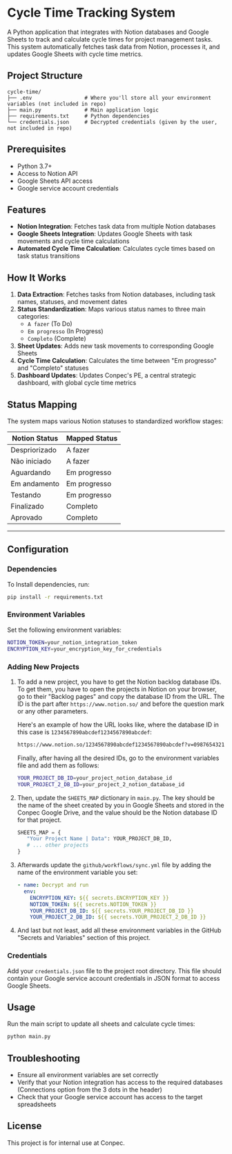 # Cycle Time Tracking System

A Python application that integrates with Notion databases and Google Sheets to track and calculate cycle times for project management tasks. This system automatically fetches task data from Notion, processes it, and updates Google Sheets with cycle time metrics.

## Project Structure

```text
cycle-time/
├── .env                 # Where you'll store all your environment variables (not included in repo)
├── main.py              # Main application logic
├── requirements.txt     # Python dependencies
└── credentials.json     # Decrypted credentials (given by the user, not included in repo)
```

## Prerequisites

- Python 3.7+
- Access to Notion API
- Google Sheets API access
- Google service account credentials

## Features

- **Notion Integration**: Fetches task data from multiple Notion databases
- **Google Sheets Integration**: Updates Google Sheets with task movements and cycle time calculations
- **Automated Cycle Time Calculation**: Calculates cycle times based on task status transitions

## How It Works

1. **Data Extraction**: Fetches tasks from Notion databases, including task names, statuses, and movement dates
2. **Status Standardization**: Maps various status names to three main categories:
   - `A fazer` (To Do)
   - `Em progresso` (In Progress)
   - `Completo` (Complete)
3. **Sheet Updates**: Adds new task movements to corresponding Google Sheets
4. **Cycle Time Calculation**: Calculates the time between "Em progresso" and "Completo" statuses
5. **Dashboard Updates**: Updates Conpec's PE, a central strategic dashboard, with global cycle time metrics

## Status Mapping

The system maps various Notion statuses to standardized workflow stages:

| Notion Status | Mapped Status |
| ------------- | ------------- |
| Despriorizado | A fazer       |
| Não iniciado | A fazer       |
| Aguardando    | Em progresso  |
| Em andamento  | Em progresso  |
| Testando      | Em progresso  |
| Finalizado    | Completo      |
| Aprovado      | Completo      |

---

## Configuration

### Dependencies

To Install dependencies, run:

```bash
pip install -r requirements.txt
```

### Environment Variables

Set the following environment variables:

```bash
NOTION_TOKEN=your_notion_integration_token
ENCRYPTION_KEY=your_encryption_key_for_credentials
```

### Adding New Projects

1. To add a new project, you have to get the Notion backlog database IDs. To get them, you have to open the projects in Notion on your browser, go to their "Backlog pages" and copy the database ID from the URL. The ID is the part after `https://www.notion.so/` and before the question mark or any other parameters.

   Here's an example of how the URL looks like, where the database ID in this case is `1234567890abcdef1234567890abcdef`:

   ```bash
   https://www.notion.so/1234567890abcdef1234567890abcdef?v=0987654321zyxwvutsrqponmlkj
   ```

   Finally, after having all the desired IDs, go to the environment variables file and add them as follows:

   ```bash
   YOUR_PROJECT_DB_ID=your_project_notion_database_id
   YOUR_PROJECT_2_DB_ID=your_project_2_notion_database_id
   ```
2. Then, update the `SHEETS_MAP` dictionary in `main.py`. The key should be the name of the sheet created by you in Google Sheets and stored in the Conpec Google Drive, and the value should be the Notion database ID for that project.

   ```python
   SHEETS_MAP = {
      "Your Project Name | Data": YOUR_PROJECT_DB_ID,
      # ... other projects
   }
   ```
3. Afterwards update the `github/workflows/sync.yml` file by adding the name of the environment variable you set:

   ```yaml
   - name: Decrypt and run
     env:
       ENCRYPTION_KEY: ${{ secrets.ENCRYPTION_KEY }}
       NOTION_TOKEN: ${{ secrets.NOTION_TOKEN }}
       YOUR_PROJECT_DB_ID: ${{ secrets.YOUR_PROJECT_DB_ID }}
       YOUR_PROJECT_2_DB_ID: ${{ secrets.YOUR_PROJECT_2_DB_ID }}
   ```
4. And last but not least, add all these environment variables in the GitHub "Secrets and Variables" section of this project.

### Credentials

Add your `credentials.json` file to the project root directory. This file should contain your Google service account credentials in JSON format to access Google Sheets.

## Usage

Run the main script to update all sheets and calculate cycle times:

```bash
python main.py
```

## Troubleshooting

- Ensure all environment variables are set correctly
- Verify that your Notion integration has access to the required databases (Connections option from the 3 dots in the header)
- Check that your Google service account has access to the target spreadsheets

## License

This project is for internal use at Conpec.
